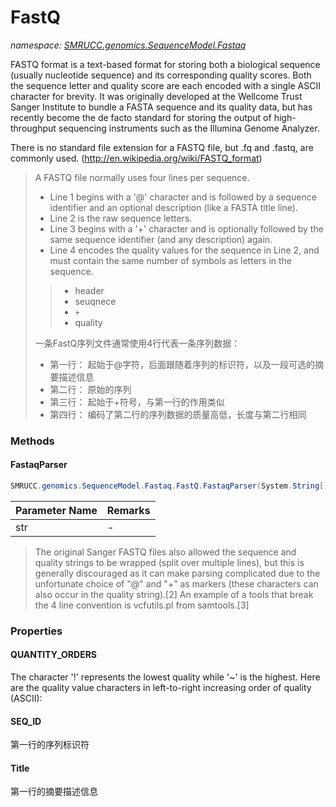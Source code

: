 ﻿# FastQ
_namespace: [SMRUCC.genomics.SequenceModel.Fastaq](./index.md)_

FASTQ format is a text-based format for storing both a biological sequence (usually nucleotide sequence) and 
 its corresponding quality scores. Both the sequence letter and quality score are each encoded with a single 
 ASCII character for brevity. It was originally developed at the Wellcome Trust Sanger Institute to bundle a 
 FASTA sequence and its quality data, but has recently become the de facto standard for storing the output of 
 high-throughput sequencing instruments such as the Illumina Genome Analyzer.
 
 There is no standard file extension for a FASTQ file, but .fq and .fastq, are commonly used.
 (http://en.wikipedia.org/wiki/FASTQ_format)

> 
>  A FASTQ file normally uses four lines per sequence.
>  
>  + Line 1 begins with a '@' character and is followed by a sequence identifier and an optional description (like a FASTA title line).
>  + Line 2 is the raw sequence letters.
>  + Line 3 begins with a '+' character and is optionally followed by the same sequence identifier (and any description) again.
>  + Line 4 encodes the quality values for the sequence in Line 2, and must contain the same number of symbols as letters in the sequence.
>  
>  > + header
>  > + seuqnece
>  > + ``+``
>  > + quality
>  
>  一条FastQ序列文件通常使用4行代表一条序列数据：
>  + 第一行： 起始于@字符，后面跟随着序列的标识符，以及一段可选的摘要描述信息
>  + 第二行： 原始的序列
>  + 第三行： 起始于+符号，与第一行的作用类似
>  + 第四行： 编码了第二行的序列数据的质量高低，长度与第二行相同
>  


### Methods

#### FastaqParser
```csharp
SMRUCC.genomics.SequenceModel.Fastaq.FastQ.FastaqParser(System.String[])
```


|Parameter Name|Remarks|
|--------------|-------|
|str|-|

> 
>  The original Sanger FASTQ files also allowed the sequence and quality strings to be wrapped (split over multiple lines), 
>  but this is generally discouraged as it can make parsing complicated due to the unfortunate choice of "@" and "+" as 
>  markers (these characters can also occur in the quality string).[2] An example of a tools that break the 4 line convention 
>  is vcfutils.pl from samtools.[3]
>  


### Properties

#### QUANTITY_ORDERS
The character '!' represents the lowest quality while '~' is the highest. Here are the quality value characters in left-to-right increasing order of quality (ASCII):
#### SEQ_ID
第一行的序列标识符
#### Title
第一行的摘要描述信息
